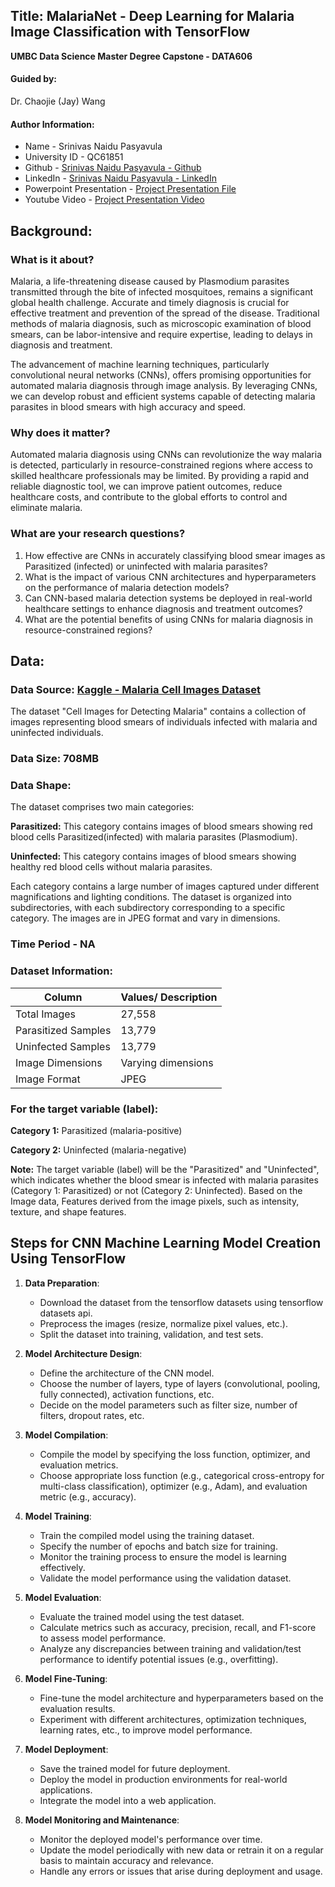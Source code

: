 ## Title: MalariaNet - Deep Learning for Malaria Image Classification with TensorFlow

**UMBC Data Science Master Degree Capstone - DATA606**

#### Guided by:

Dr. Chaojie (Jay) Wang

#### Author Information:
  - Name - Srinivas Naidu Pasyavula
  - University ID - QC61851
  - Github - [Srinivas Naidu Pasyavula - Github](https://github.com/PasyavulaSrinivasNaidu/UMBC-DATA606-Capstone/)
  - LinkedIn - [Srinivas Naidu Pasyavula - LinkedIn](https://www.linkedin.com/in/srinivas-naidu-pasyavula/)
  - Powerpoint Presentation - [Project Presentation File](https://github.com/PasyavulaSrinivasNaidu/UMBC-DATA606-Capstone/blob/main/docs/Malaria%20Detection%20Presentation%20QC61851.pptx)
  - Youtube Video - [Project Presentation Video]()

## Background:
### What is it about?
Malaria, a life-threatening disease caused by Plasmodium parasites transmitted through the bite of infected mosquitoes, remains a significant global health challenge. Accurate and timely diagnosis is crucial for effective treatment and prevention of the spread of the disease. Traditional methods of malaria diagnosis, such as microscopic examination of blood smears, can be labor-intensive and require expertise, leading to delays in diagnosis and treatment.

The advancement of machine learning techniques, particularly convolutional neural networks (CNNs), offers promising opportunities for automated malaria diagnosis through image analysis. By leveraging CNNs, we can develop robust and efficient systems capable of detecting malaria parasites in blood smears with high accuracy and speed.

### Why does it matter?
Automated malaria diagnosis using CNNs can revolutionize the way malaria is detected, particularly in resource-constrained regions where access to skilled healthcare professionals may be limited. By providing a rapid and reliable diagnostic tool, we can improve patient outcomes, reduce healthcare costs, and contribute to the global efforts to control and eliminate malaria.

### What are your research questions?
1. How effective are CNNs in accurately classifying blood smear images as Parasitized (infected) or uninfected with malaria parasites?
2. What is the impact of various CNN architectures and hyperparameters on the performance of malaria detection models?
3. Can CNN-based malaria detection systems be deployed in real-world healthcare settings to enhance diagnosis and treatment outcomes?
4. What are the potential benefits of using CNNs for malaria diagnosis in resource-constrained regions?

## Data:
### Data Source: [Kaggle - Malaria Cell Images Dataset](https://www.kaggle.com/datasets/iarunava/cell-images-for-detecting-malaria/data)
The dataset "Cell Images for Detecting Malaria" contains a collection of images representing blood smears of individuals infected with malaria and uninfected individuals.

### Data Size: 708MB
### Data Shape:
The dataset comprises two main categories:

**Parasitized:** This category contains images of blood smears showing red blood cells Parasitized(infected) with malaria parasites (Plasmodium).

**Uninfected:** This category contains images of blood smears showing healthy red blood cells without malaria parasites.

Each category contains a large number of images captured under different magnifications and lighting conditions. The dataset is organized into subdirectories, with each subdirectory corresponding to a specific category. The images are in JPEG format and vary in dimensions.

### Time Period - NA

### Dataset Information:

| Column               | Values/ Description |
| --------------------| --------------------|
| Total Images         | 27,558              |
| Parasitized Samples  | 13,779              |
| Uninfected Samples   | 13,779              |
| Image Dimensions     | Varying dimensions  |
| Image Format         | JPEG                |

### For the target variable (label):
**Category 1:** Parasitized (malaria-positive)

**Category 2:** Uninfected (malaria-negative)

**Note:** The target variable (label) will be the "Parasitized" and "Uninfected", which indicates whether the blood smear is infected with malaria parasites (Category 1: Parasitized) or not (Category 2: Uninfected). Based on the Image data, Features derived from the image pixels, such as intensity, texture, and shape features.

## Steps for CNN Machine Learning Model Creation Using TensorFlow

1. **Data Preparation**:
   - Download the dataset from the tensorflow datasets using tensorflow datasets api.
   - Preprocess the images (resize, normalize pixel values, etc.).
   - Split the dataset into training, validation, and test sets.

2. **Model Architecture Design**:
   - Define the architecture of the CNN model.
   - Choose the number of layers, type of layers (convolutional, pooling, fully connected), activation functions, etc.
   - Decide on the model parameters such as filter size, number of filters, dropout rates, etc.

3. **Model Compilation**:
   - Compile the model by specifying the loss function, optimizer, and evaluation metrics.
   - Choose appropriate loss function (e.g., categorical cross-entropy for multi-class classification), optimizer (e.g., Adam), and evaluation metric (e.g., accuracy).

4. **Model Training**:
   - Train the compiled model using the training dataset.
   - Specify the number of epochs and batch size for training.
   - Monitor the training process to ensure the model is learning effectively.
   - Validate the model performance using the validation dataset.

5. **Model Evaluation**:
   - Evaluate the trained model using the test dataset.
   - Calculate metrics such as accuracy, precision, recall, and F1-score to assess model performance.
   - Analyze any discrepancies between training and validation/test performance to identify potential issues (e.g., overfitting).

6. **Model Fine-Tuning**:
   - Fine-tune the model architecture and hyperparameters based on the evaluation results.
   - Experiment with different architectures, optimization techniques, learning rates, etc., to improve model performance.

7. **Model Deployment**:
   - Save the trained model for future deployment.
   - Deploy the model in production environments for real-world applications.
   - Integrate the model into a web application.

8. **Model Monitoring and Maintenance**:
   - Monitor the deployed model's performance over time.
   - Update the model periodically with new data or retrain it on a regular basis to maintain accuracy and relevance.
   - Handle any errors or issues that arise during deployment and usage.
